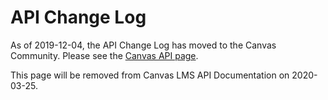 API Change Log
==============

As of 2019-12-04, the API Change Log has moved to the Canvas Community. Please see the [Canvas API page](https://community.canvaslms.com/community/answers/releases/canvas-apis).

This page will be removed from Canvas LMS API Documentation on 2020-03-25.
